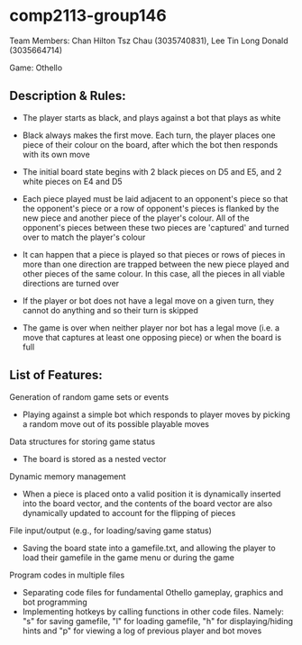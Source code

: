 # comp2113-group146

Team Members: Chan Hilton Tsz Chau (3035740831), Lee Tin Long Donald (3035664714)

Game: Othello

## Description & Rules:
  - The player starts as black, and plays against a bot that plays as white

  - Black always makes the first move. Each turn, the player places one piece of their colour on the board, after which the bot then responds with its own move

  - The initial board state begins with 2 black pieces on D5 and E5, and 2 white pieces on E4 and D5

  - Each piece played must be laid adjacent to an opponent's piece so that the opponent's piece or a row of opponent's pieces is flanked by the new piece and another piece of the player's colour. All of the opponent's pieces between these two pieces are 'captured' and turned over to match the player's colour

  - It can happen that a piece is played so that pieces or rows of pieces in more than one direction are trapped between the new piece played and other pieces of the same colour. In this case, all the pieces in all viable directions are turned over

  - If the player or bot does not have a legal move on a given turn, they cannot do anything and so their turn is skipped
  
  - The game is over when neither player nor bot has a legal move (i.e. a move that captures at least one opposing piece) or when the board is full
  

## List of Features:

Generation of random game sets or events

  - Playing against a simple bot which responds to player moves by picking a random move out of its possible playable moves
  
Data structures for storing game status

  - The board is stored as a nested vector
  
Dynamic memory management

  - When a piece is placed onto a valid position it is dynamically inserted into the board vector, and the contents of the board vector are also dynamically updated to account for the flipping of pieces

File input/output (e.g., for loading/saving game status)

  - Saving the board state into a gamefile.txt, and allowing the player to load their gamefile in the game menu or during the game
  
Program codes in multiple files

  - Separating code files for fundamental Othello gameplay, graphics and bot programming
  - Implementing hotkeys by calling functions in other code files. Namely: "s" for saving gamefile, "l" for loading gamefile, "h" for displaying/hiding hints and "p" for viewing a log of previous player and bot moves
